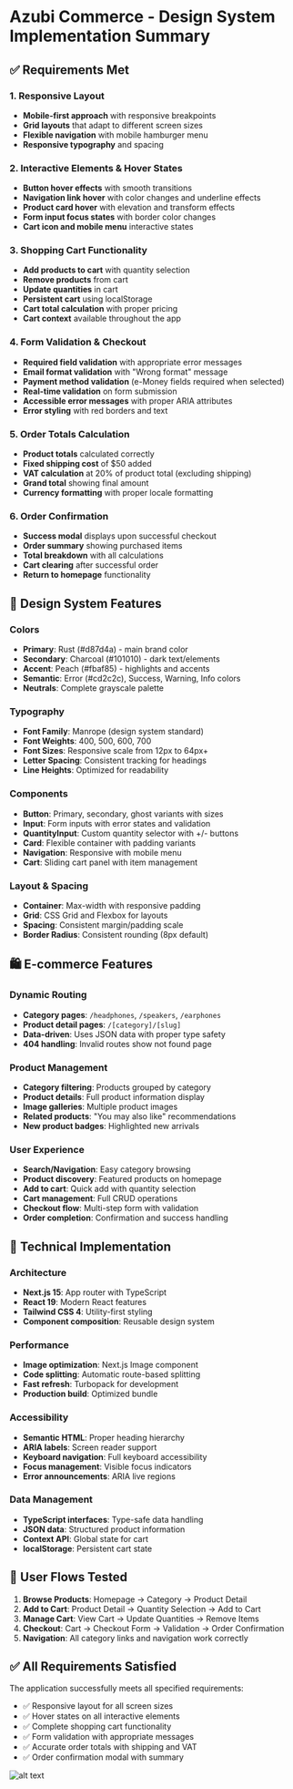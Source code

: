 # Azubi Commerce - Design System Implementation Summary

## ✅ Requirements Met

### 1. Responsive Layout

- **Mobile-first approach** with responsive breakpoints
- **Grid layouts** that adapt to different screen sizes
- **Flexible navigation** with mobile hamburger menu
- **Responsive typography** and spacing

### 2. Interactive Elements & Hover States

- **Button hover effects** with smooth transitions
- **Navigation link hover** with color changes and underline effects
- **Product card hover** with elevation and transform effects
- **Form input focus states** with border color changes
- **Cart icon and mobile menu** interactive states

### 3. Shopping Cart Functionality

- **Add products to cart** with quantity selection
- **Remove products** from cart
- **Update quantities** in cart
- **Persistent cart** using localStorage
- **Cart total calculation** with proper pricing
- **Cart context** available throughout the app

### 4. Form Validation & Checkout

- **Required field validation** with appropriate error messages
- **Email format validation** with "Wrong format" message
- **Payment method validation** (e-Money fields required when selected)
- **Real-time validation** on form submission
- **Accessible error messages** with proper ARIA attributes
- **Error styling** with red borders and text

### 5. Order Totals Calculation

- **Product totals** calculated correctly
- **Fixed shipping cost** of $50 added
- **VAT calculation** at 20% of product total (excluding shipping)
- **Grand total** showing final amount
- **Currency formatting** with proper locale formatting

### 6. Order Confirmation

- **Success modal** displays upon successful checkout
- **Order summary** showing purchased items
- **Total breakdown** with all calculations
- **Cart clearing** after successful order
- **Return to homepage** functionality

## 🎨 Design System Features

### Colors

- **Primary**: Rust (#d87d4a) - main brand color
- **Secondary**: Charcoal (#101010) - dark text/elements
- **Accent**: Peach (#fbaf85) - highlights and accents
- **Semantic**: Error (#cd2c2c), Success, Warning, Info colors
- **Neutrals**: Complete grayscale palette

### Typography

- **Font Family**: Manrope (design system standard)
- **Font Weights**: 400, 500, 600, 700
- **Font Sizes**: Responsive scale from 12px to 64px+
- **Letter Spacing**: Consistent tracking for headings
- **Line Heights**: Optimized for readability

### Components

- **Button**: Primary, secondary, ghost variants with sizes
- **Input**: Form inputs with error states and validation
- **QuantityInput**: Custom quantity selector with +/- buttons
- **Card**: Flexible container with padding variants
- **Navigation**: Responsive with mobile menu
- **Cart**: Sliding cart panel with item management

### Layout & Spacing

- **Container**: Max-width with responsive padding
- **Grid**: CSS Grid and Flexbox for layouts
- **Spacing**: Consistent margin/padding scale
- **Border Radius**: Consistent rounding (8px default)

## 🛍️ E-commerce Features

### Dynamic Routing

- **Category pages**: `/headphones`, `/speakers`, `/earphones`
- **Product detail pages**: `/[category]/[slug]`
- **Data-driven**: Uses JSON data with proper type safety
- **404 handling**: Invalid routes show not found page

### Product Management

- **Category filtering**: Products grouped by category
- **Product details**: Full product information display
- **Image galleries**: Multiple product images
- **Related products**: "You may also like" recommendations
- **New product badges**: Highlighted new arrivals

### User Experience

- **Search/Navigation**: Easy category browsing
- **Product discovery**: Featured products on homepage
- **Add to cart**: Quick add with quantity selection
- **Cart management**: Full CRUD operations
- **Checkout flow**: Multi-step form with validation
- **Order completion**: Confirmation and success handling

## 🔧 Technical Implementation

### Architecture

- **Next.js 15**: App router with TypeScript
- **React 19**: Modern React features
- **Tailwind CSS 4**: Utility-first styling
- **Component composition**: Reusable design system

### Performance

- **Image optimization**: Next.js Image component
- **Code splitting**: Automatic route-based splitting
- **Fast refresh**: Turbopack for development
- **Production build**: Optimized bundle

### Accessibility

- **Semantic HTML**: Proper heading hierarchy
- **ARIA labels**: Screen reader support
- **Keyboard navigation**: Full keyboard accessibility
- **Focus management**: Visible focus indicators
- **Error announcements**: ARIA live regions

### Data Management

- **TypeScript interfaces**: Type-safe data handling
- **JSON data**: Structured product information
- **Context API**: Global state for cart
- **localStorage**: Persistent cart state

## 🎯 User Flows Tested

1. **Browse Products**: Homepage → Category → Product Detail
2. **Add to Cart**: Product Detail → Quantity Selection → Add to Cart
3. **Manage Cart**: View Cart → Update Quantities → Remove Items
4. **Checkout**: Cart → Checkout Form → Validation → Order Confirmation
5. **Navigation**: All category links and navigation work correctly

## ✅ All Requirements Satisfied

The application successfully meets all specified requirements:

- ✅ Responsive layout for all screen sizes
- ✅ Hover states on all interactive elements
- ✅ Complete shopping cart functionality
- ✅ Form validation with appropriate messages
- ✅ Accurate order totals with shipping and VAT
- ✅ Order confirmation modal with summary


![alt text](<localhost_3000_ (1).png>)
